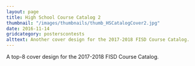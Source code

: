 ```yaml
---
layout: page
title: High School Course Catalog 2
thumbnail: "/images/thumbnails/thumb_HSCatalogCover2.jpg"
date: 2016-11-14
gridcategory: posterscontests
alttext: Another cover design for the 2017-2018 FISD Course Catalog.
---
```

A top-8 cover design for the 2017-2018 FISD Course Catalog.